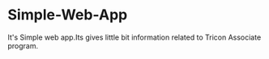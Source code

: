 # Simple-Web-App
It's Simple web app.Its gives little bit information related to Tricon Associate program. 
